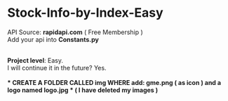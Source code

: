 # Stock-Info-by-Index-Easy


API Source: <b>rapidapi.com</b> ( Free Membership ) <br />
Add your api into <b>Constants.py</b><Br/><Br/>


<b>Project level</b>: Easy. <Br/>
I will continue it in the future? Yes.
<br />
<br />
<b>* CREATE A FOLDER CALLED img WHERE add: gme.png ( as icon ) and a logo named logo.jpg * ( I have deleted my images )</b>
